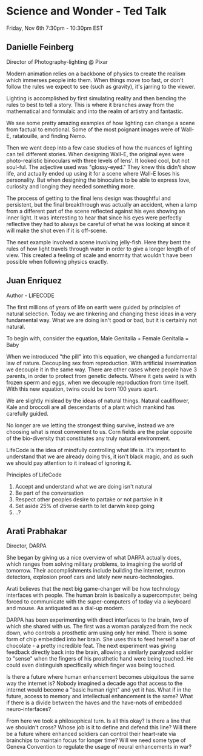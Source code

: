 # Science and Wonder - Ted Talk
Friday, Nov 6th
7:30pm - 10:30pm EST

## Danielle Feinberg
Director of Photography-lighting @ Pixar

Modern animation relies on a backbone of physics to create the realism
which immerses people into them. When things move too fast, or don't
follow the rules we expect to see (such as gravity), it's jarring to the viewer.

Lighting is accomplished by first simulating reality and then bending the rules
to best to tell a story. This is where it branches away from the mathematical
and formulaic and into the realm of artistry and fantastic.

We see some pretty amazing examples of how lighting can change a scene from
factual to emotional. Some of the most poignant images were of Wall-E, ratatouille, 
and finding Nemo.

Then we went deep into a few case studies of how the nuances of lighting can tell different
stories. When designing Wall-E, the original eyes were photo-realistic binoculars with three
levels of lens'. It looked cool, but not soul-ful. The adjective used was "glossy-eyed." They
knew this didn't show life, and actually ended up using it for a scene where Wall-E loses his
personality. But when designing the binoculars to be able to express love, curiosity and longing
they needed something more.

The process of getting to the final lens design was thoughtful and persistent, but the final
breakthrough was actually an accident, when a lamp from a different part of the scene
reflected against his eyes showing an inner light. It was interesting to hear that since
his eyes were perfectly reflective they had to always be careful of what he was looking at
since it will make the shot even if it is off-scene.

The next example involved a scene involving jelly-fish. Here they bent the rules
of how light travels through water in order to give a longer length of of view.
This created a feeling of scale and enormity that wouldn't have been possible
when following physics exactly.


## Juan Enriquez
Author - LIFECODE

The first millions of years of life on earth were guided by principles of
natural selection. Today we are tinkering and changing these ideas in a very
fundamental way. Wnat we are doing isn't good or bad, but it is certainly not natural.

To begin with, consider the equation, 
    Male Genitalia + Female Genitalia = Baby

When we introduced "the pill" into this equation, we changed a fundamental law of nature.
Decoupling sex from reproduction. With artificial insemination we decouple it in the same way.
There are other cases where people have 3 parents, in order to protect from genetic defects.
Where it gets weird is with frozen sperm and eggs, when we decouple reproduction 
from time itself. With this new equation, twins could be born 100 years apart.

We are slightly mislead by the ideas of natural things. Natural cauliflower, 
Kale and broccoli are all descendants of a plant which mankind has carefully guided.

No longer are we letting the strongest thing survive, instead we are choosing what
is most convenient to us. Corn fields are the polar opposite of the bio-diversity that
constitutes any truly natural environment.

LifeCode is the idea of mindfully controlling what life is.
It's important to understand that we are already doing this, it isn't
black magic, and as such we should pay attention to it instead of ignoring it.


Principles of LifeCode
1. Accept and understand what we are doing isn't natural
2. Be part of the conversation
3. Respect other peoples desire to partake or not partake in it
4. Set aside 25% of diverse earth to let darwin keep going
5. ..?


## Arati Prabhakar
Director, DARPA

She began by giving us a nice overview of what DARPA actually does,
which ranges from solving military problems, to imagining the world of tomorrow.
Their accomplishments include building the internet, neutron detectors,
explosion proof cars and lately new neuro-technologies.

Arati believes that the next big game-changer will be how technology interfaces with
people. The human brain is basically a supercomputer, being forced to communicate with
the super-computers of today via a keyboard and mouse. As antiquated as a dial-up modem.

DARPA has been experimenting with direct interfaces to the brain, two of which she shared
with us. The first was a woman paralyzed from the neck down, who controls a prosthetic arm
using only her mind. There is some form of chip embedded into her brain. She uses this to
feed herself a bar of chocolate - a pretty incredible feat. The next experiment was giving
feedback directly back into the brain, allowing a similarly paralyzed soldier to "sense"
when the fingers of his prosthetic hand were being touched. He could even distinguish 
specifically which finger was being touched.

Is there a future where human enhancement becomes ubiquitous the same way the internet is?
Nobody imagined a decade ago that access to the internet would become a "basic human right"
and yet it has. What if in the future, access to memory and intellectual enhancement is the same?
What if there is a divide between the haves and the have-nots of embedded neuro-interfaces?

From here we took a philosophical turn. Is all this okay? Is there a line that
we shouldn't cross? Whose job is it to define and defend this line? Will there be
a future where enhanced soldiers can control their heart-rate via brainchips to maintain
focus for longer time? Will we need some type of Geneva Convention to regulate the usage
of neural enhancements in war?

